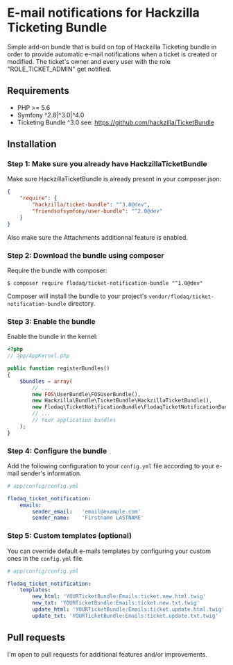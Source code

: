 # E-mail notifications for Hackzilla Ticketing Bundle
Simple add-on bundle that is build on top of Hackzilla Ticketing bundle in order
to provide automatic e-mail notifications when a ticket is created or modified.
The ticket's owner and every user with the role "ROLE_TICKET_ADMIN" get notified.

## Requirements
* PHP >= 5.6
* Symfony ^2.8|^3.0|^4.0
* Ticketing Bundle ^3.0 see: https://github.com/hackzilla/TicketBundle

## Installation
### Step 1: Make sure you already have HackzillaTicketBundle
Make sure HackzillaTicketBundle is already present in your composer.json:
```json
{
    "require": {
        "hackzilla/ticket-bundle": "^3.0@dev",
        "friendsofsymfony/user-bundle": "^2.0@dev"
    }
}
```
Also make sure the Attachments additionnal feature is enabled.

### Step 2: Download the bundle using composer
Require the bundle with composer:
```
$ composer require flodaq/ticket-notification-bundle "^1.0@dev"
```
Composer will install the bundle to your project's `vendor/flodaq/ticket-notification-bundle`
directory.

### Step 3: Enable the bundle
Enable the bundle in the kernel:
```php
<?php
// app/AppKernel.php

public function registerBundles()
{
    $bundles = array(
        // ...
        new FOS\UserBundle\FOSUserBundle(),
        new Hackzilla\Bundle\TicketBundle\HackzillaTicketBundle(),
        new Flodaq\TicketNotificationBundle\FlodaqTicketNotificationBundle(),
        // ...
        // Your application bundles
    );
}
```

### Step 4: Configure the bundle
Add the following configuration to your `config.yml` file according to your e-mail
sender's information.
```yaml
# app/config/config.yml

flodaq_ticket_notification:
    emails:
        sender_email:   'email@example.com'
        sender_name:    'Firstname LASTNAME'
```

### Step 5: Custom templates (optional)
You can override default e-mails templates by configuring your custom ones in the
`config.yml` file.
```yaml
# app/config/config.yml

flodaq_ticket_notification:
    templates:
        new_html: 'YOURTicketBundle:Emails:ticket.new.html.twig'
        new_txt: 'YOURTicketBundle:Emails:ticket.new.txt.twig'
        update_html: 'YOURTicketBundle:Emails:ticket.update.html.twig'
        update_txt: 'YOURTicketBundle:Emails:ticket.update.txt.twig'
```

## Pull requests
I'm open to pull requests for additional features and/or improvements.
